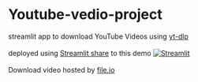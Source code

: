 # Youtube-vedio-project
streamlit app to download YouTube Videos using [yt-dlp](https://pypi.org/project/yt-dlp/#video-format-options)
\
\
deployed using [Streamlit share](https://share.streamlit.io/) to this demo [![Streamlit](https://static.streamlit.io/badges/streamlit_badge_black_white.svg)](https://youtube-vedio-projec-whcqwkpj4fmjkxcvxrvvuv.streamlit.app/)
\
\
Download video hosted by [file.io](https://www.file.io/)
